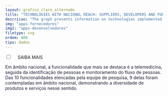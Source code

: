 ```yaml
---
layout: grafico_claro_alternado
title: "TECHNOLOGIES WITH NACIONAL REACH: SUPPLIERS, DEVELOPERS AND FUNCTIONALITIES"
descricao: "The graph presents information on technologies implemented nationally, organized by functionalies, pointing out its suppliers and developers."
img: "apps-fornecedores"
img2: "apps-desenvolvedores"
filetype: svg
ordem: 800
tipo: dados
---
```


<div class="accordion">
    <div class="option">
      <input type="checkbox" id="toggle{{page.ordem}}" class="toggle" />
      <label class="titleaco" for="toggle{{page.ordem}}">SAIBA MAIS&nbsp;
      </label>
      <div class="contentaco">
        <p style="color:#1c1d36 !important">Em âmbito nacional, a funcionalidade que mais se destaca é a telemedicina, seguida da identificação de pessoas e monitoramento do fluxo de pessoas. Das 10 funcionalidades elencadas pela equipe de pesquisa, 9 delas foram contempladas em âmbito nacional, demonstrando a diversidade de produtos e serviços nesse sentido.</p>
      </div>
    </div>
  </div>
